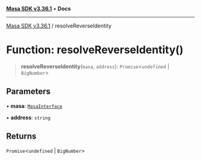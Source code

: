 [**Masa SDK v3.36.1**](../README.md) • **Docs**

***

[Masa SDK v3.36.1](../globals.md) / resolveReverseIdentity

# Function: resolveReverseIdentity()

> **resolveReverseIdentity**(`masa`, `address`): `Promise`\<`undefined` \| `BigNumber`\>

## Parameters

• **masa**: [`MasaInterface`](../interfaces/MasaInterface.md)

• **address**: `string`

## Returns

`Promise`\<`undefined` \| `BigNumber`\>
